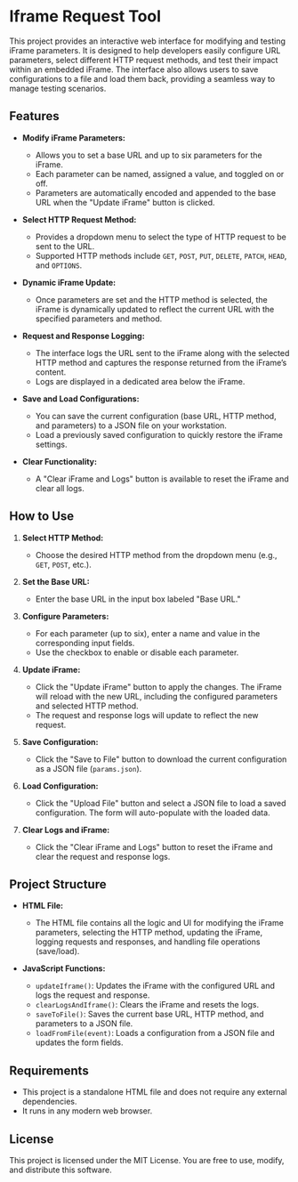 
# Iframe Request Tool

This project provides an interactive web interface for modifying and testing iFrame parameters. It is designed to help developers easily configure URL parameters, select different HTTP request methods, and test their impact within an embedded iFrame. The interface also allows users to save configurations to a file and load them back, providing a seamless way to manage testing scenarios.

## Features

- **Modify iFrame Parameters:**
  - Allows you to set a base URL and up to six parameters for the iFrame.
  - Each parameter can be named, assigned a value, and toggled on or off.
  - Parameters are automatically encoded and appended to the base URL when the "Update iFrame" button is clicked.

- **Select HTTP Request Method:**
  - Provides a dropdown menu to select the type of HTTP request to be sent to the URL.
  - Supported HTTP methods include `GET`, `POST`, `PUT`, `DELETE`, `PATCH`, `HEAD`, and `OPTIONS`.

- **Dynamic iFrame Update:**
  - Once parameters are set and the HTTP method is selected, the iFrame is dynamically updated to reflect the current URL with the specified parameters and method.

- **Request and Response Logging:**
  - The interface logs the URL sent to the iFrame along with the selected HTTP method and captures the response returned from the iFrame’s content.
  - Logs are displayed in a dedicated area below the iFrame.

- **Save and Load Configurations:**
  - You can save the current configuration (base URL, HTTP method, and parameters) to a JSON file on your workstation.
  - Load a previously saved configuration to quickly restore the iFrame settings.

- **Clear Functionality:**
  - A "Clear iFrame and Logs" button is available to reset the iFrame and clear all logs.

## How to Use

1. **Select HTTP Method:**
   - Choose the desired HTTP method from the dropdown menu (e.g., `GET`, `POST`, etc.).

2. **Set the Base URL:**
   - Enter the base URL in the input box labeled "Base URL."

3. **Configure Parameters:**
   - For each parameter (up to six), enter a name and value in the corresponding input fields.
   - Use the checkbox to enable or disable each parameter.

4. **Update iFrame:**
   - Click the "Update iFrame" button to apply the changes. The iFrame will reload with the new URL, including the configured parameters and selected HTTP method.
   - The request and response logs will update to reflect the new request.

5. **Save Configuration:**
   - Click the "Save to File" button to download the current configuration as a JSON file (`params.json`).

6. **Load Configuration:**
   - Click the "Upload File" button and select a JSON file to load a saved configuration. The form will auto-populate with the loaded data.

7. **Clear Logs and iFrame:**
   - Click the "Clear iFrame and Logs" button to reset the iFrame and clear the request and response logs.

## Project Structure

- **HTML File:**
  - The HTML file contains all the logic and UI for modifying the iFrame parameters, selecting the HTTP method, updating the iFrame, logging requests and responses, and handling file operations (save/load).

- **JavaScript Functions:**
  - `updateIframe()`: Updates the iFrame with the configured URL and logs the request and response.
  - `clearLogsAndIframe()`: Clears the iFrame and resets the logs.
  - `saveToFile()`: Saves the current base URL, HTTP method, and parameters to a JSON file.
  - `loadFromFile(event)`: Loads a configuration from a JSON file and updates the form fields.

## Requirements

- This project is a standalone HTML file and does not require any external dependencies.
- It runs in any modern web browser.

## License

This project is licensed under the MIT License. You are free to use, modify, and distribute this software.
